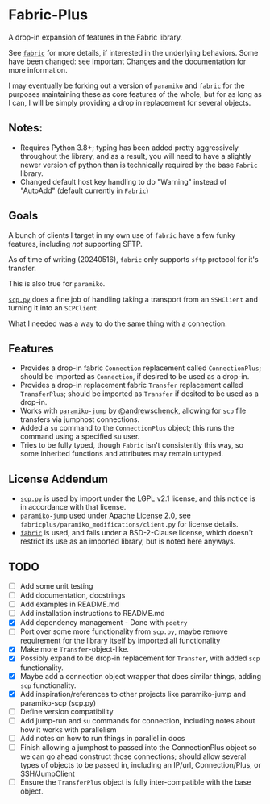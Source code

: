 # Fabric-Plus

A drop-in expansion of features in the Fabric library.

See [`fabric`](https://github.com/fabric/fabric) for more details, if interested in the underlying behaviors. Some have been changed: see Important Changes and the documentation for more information.

I may eventually be forking out a version of `paramiko` and `fabric` for the purposes maintaining these as core features of the whole, but for as long as I can, I will be simply providing a drop in replacement for several objects.

## Notes:

- Requires Python 3.8+; typing has been added pretty aggressively throughout the library, and as a result, you will need to have a slightly newer version of python than is technically required by the base `Fabric` library.
- Changed default host key handling to do "Warning" instead of "AutoAdd" (default currently in `Fabric`)

## Goals

A bunch of clients I target in my own use of `fabric` have a few funky features, including *not* supporting SFTP.

As of time of writing (20240516), `fabric` only supports `sftp` protocol for it's transfer.

This is also true for `paramiko`.

[`scp.py`](https://github.com/jbardin/scp.py) does a fine job of handling taking a transport from an `SSHClient` and turning it into an `SCPClient`.

What I needed was a way to do the same thing with a connection.

## Features

- Provides a drop-in fabric `Connection` replacement called `ConnectionPlus`; should be imported as `Connection`, if desired to be used as a drop-in.
- Provides a drop-in replacement fabric `Transfer` replacement called `TransferPlus`; should be imported as `Transfer` if desited to be used as a drop-in.
- Works with [`paramiko-jump`](https://github.com/andrewschenck/paramiko-jump) by [@andrewschenck](https://github.com/andrewschenck), allowing for `scp` file transfers via jumphost connections.
- Added a `su` command to the `ConnectionPlus` object; this runs the command using a specified `su` user.
- Tries to be fully typed, though `Fabric` isn't consistently this way, so some inherited functions and attributes may remain untyped.

## License Addendum

- [`scp.py`](https://github.com/jbardin/scp.py) is used by import under the LGPL v2.1 license, and this notice is in accordance with that license.
- [`paramiko-jump`](https://github.com/andrewschenck/paramiko-jump) used under Apache License 2.0, see `fabricplus/paramiko_modifications/client.py` for license details.
- [`fabric`](https://github.com/fabric/fabric) is used, and falls under a BSD-2-Clause license, which doesn't restrict its use as an imported library, but is noted here anyways.

## TODO

- [ ] Add some unit testing
- [ ] Add documentation, docstrings
- [ ] Add examples in README.md
- [ ] Add installation instructions to README.md
- [x] Add dependency management - Done with `poetry`
- [ ] Port over some more functionality from `scp.py`, maybe remove requirement for the library itself by imported all functionality
- [x] Make more `Transfer`-object-like.
- [x] Possibly expand to be drop-in replacement for `Transfer`, with added `scp` functionality.
- [x] Maybe add a connection object wrapper that does similar things, adding `scp` functionality.
- [x] Add inspiration/references to other projects like paramiko-jump and paramiko-scp (scp.py)
- [ ] Define version compatibility
- [ ] Add jump-run and `su` commands for connection, including notes about how it works with parallelism
- [ ] Add notes on how to run things in parallel in docs
- [ ] Finish allowing a jumphost to passed into the ConnectionPlus object so we can go ahead construct those connections; should allow several types of objects to be passed in, including an IP/url, Connection/Plus, or SSH/JumpClient
- [ ] Ensure the `TransferPlus` object is fully inter-compatible with the base object.